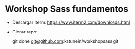 # Workshop Sass fundamentos

- Descargar iterm: https://www.iterm2.com/downloads.html

- Clonar repo:
    
    git clone git@github.com:katunein/workshopsass.git
